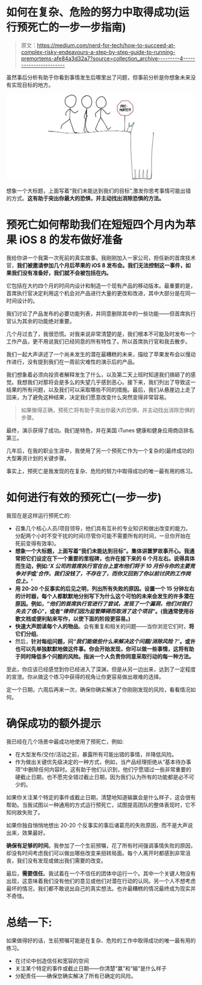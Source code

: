 # 如何在复杂、危险的努力中取得成功(运行预死亡的一步一步指南)

> 原文：<https://medium.com/nerd-for-tech/how-to-succeed-at-complex-risky-endeavours-a-step-by-step-guide-to-running-premortems-afe84a3d32a7?source=collection_archive---------4----------------------->

虽然事后分析有助于你看到事情发生后哪里出了问题，但事前分析是你想象未来没有实现目标的地方。

![](img/18c026804f42f30210924be7157d9dab.png)

想象一个大标题，上面写着“我们未能达到我们的目标”,激发你思考事情可能出错的方式。**这有助于突出你最大的恐惧，并主动找出消除恐惧的方法。**

# 预死亡如何帮助我们在短短四个月内为苹果 iOS 8 的发布做好准备

我给你讲一个我第一次死前的真实故事。我刚刚加入一家公司，担任新的首席技术官，**我们被邀请参加几个月后苹果的 iOS 8 发布会。我们无法控制这一事件，如果我们没有准备好，我们就不会被包括在内。**

它包括在大约四个月的时间内设计和制造一个现有产品的移动版本。最重要的是，首席执行官决定利用这个机会对产品进行大量的更改和改进，其中大部分是在同一时间设计的。

我们讨论了产品发布的必要功能列表，并同意删除其中的一些功能——但首席执行官认为其余的功能绝对重要。

几个月过去了，我很恐慌。对我来说非常清楚的是，我们根本不可能及时发布一个工作产品，更不用说我们已经同意的所有特性了。所以首席执行官和我去散步。

我们一起大声讲述了一个尚未发生的潜在最糟糕的未来，描绘了苹果发布会以慢动作进行，没有提到我们在一周前灾难性的演示后的产品。

我们想象着必须向投资者解释发生了什么，以及第二天上班时知道我们搞砸了的感觉。我想我们对那将会是多么的失望几乎感到恶心。接下来，我们列出了导致这一结果的所有问题，以及我们可以采取哪些不同的措施。最后，我们从悬崖边上走了回来，为了避免这种结果，决定我们愿意改变什么突然变得非常容易。

> 如果做得正确，预死亡将有助于突出你最大的恐惧，并主动找出消除恐惧的步骤。

最终，演示获得了成功。我们是特色，并在美国 iTunes 健康和健身应用商店排名第三。

几年后，在我的职业生涯中，我使用了另一个预死亡作为一个复杂的(最终成功的)大型筹资计划的关键步骤。

事实上，预死亡是我发现的在复杂、危险的努力中取得成功的唯一最有用的练习。

# 如何进行有效的预死亡(一步一步)

我现在是这样运行预死亡的:

*   召集几个核心人员/项目领导，他们具有互补的专业知识和做出改变的能力。分配两个小时不受干扰的时间(尽管你可能不需要所有的时间，一旦你开始在死前变得有效率)。
*   **想象一个大标题，上面写着“我们未能达到目标”。集体讲噩梦故事开心。我通常把它们设定在下一个重要的里程碑，也许在接下来的 6 个月左右。**说得具体而生动**，例如:‘*X 公司的首席执行官在台上宣布他们将于 10 月份与你的主要竞争对手*或’*合作，我们没钱了，不存在了，而你又回到了你以前讨厌的工作岗位上。*’**
*   **用 20-20 个反事实的后见之明，列出所有失败的原因。设置一个 15 分钟左右的计时器，每个人都默默地分别写下为什么这个可怕的未来会发生的许多潜在原因。例如，“*他们的首席执行官进行了尝试，发现了一个漏洞，他们对我们失去了信心*”，或者“*律师们因为监管障碍而取消了这个项目*”。(我通常使用谷歌文档或便利贴来写作，以使下面的阶段更容易。)**
*   **快速大声朗读每个人的物品**。会有重复和相关的问题——当你浏览它们时，**将它们分组**。
*   然后，**针对每组问题，问“*我们能做些什么来解决这个问题/消除风险？*’。或许也可以先单独默默地做这件事。你会开始发现，你可以做一些事情，这将有助于同时降低多个问题的风险。指派一个人负责你同意采取行动的每一种方法。**

至此，你应该已经感觉到你已经进入了深渊，但是从另一边出来，达到了一定程度的宣泄。你从做这个练习中获得的视角让你更容易做出艰难的选择。

定一个日期，六周后再来一次，确保你确实解决了你刚刚发现的风险，看看情况如何。

# 确保成功的额外提示

我已经在几个场景中最成功地使用了预死亡，例如:

*   在大型发布/交付/活动之前，暴露所有可能出错的事情，并降低风险。
*   作为做出关键优先级决定的一种方式，例如，当产品经理拒绝从“基本待办事项”中删除任何内容时。这有助于他们认识到，他们宁愿错过一些非常重要的硬截止日期，也不愿完全错过截止日期，因为我们认为所有的功能都是必不可少的。

如果你关注某个特定的事件或截止日期，清楚地知道输赢会是什么样子，这会很有帮助。当我试图以一种通用的方式运行预死亡，试图提高团队的整体表现时，它不知何故失败了。

如果你独自悄悄地想出 20-20 个反事实的事后诸葛亮的失败原因，而不是大声说出来，效果最好。

**确保有足够的时间**。我参加了一个生前预嘱，花了所有时间强调事情失败的原因，却没有时间考虑我们可以做出哪些改变来扭转局面。每个人离开时都感到非常沮丧，我们没有发现或做出我们需要的改变。

最后，**需要信任**。我试着在一个不信任的团体中运行一个。其中一个关键人物没有出现，这意味着我们没有他们的意见或他们对潜在行动的认同。另一个人不想考虑最坏的情况，我们都不敢说出自己的真实想法。也许最糟糕的情况最终成为现实并不奇怪。

# 总结一下:

如果做得好的话，生前预嘱可能是在复杂、危险的工作中取得成功的唯一最有用的练习。

*   在讨论中创造信任和宽容的空间
*   关注某个特定的事件或截止日期——你清楚“赢”和“输”是什么样子
*   分配责任——确保您确实解决了所有已确定的风险。